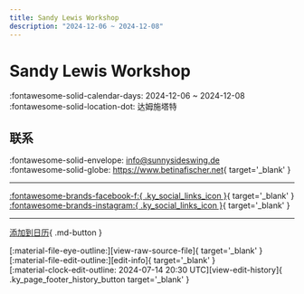 ```yaml
---
title: Sandy Lewis Workshop
description: "2024-12-06 ~ 2024-12-08"
---
```


# Sandy Lewis Workshop 

:fontawesome-solid-calendar-days: 2024-12-06 ~ 2024-12-08  
:fontawesome-solid-location-dot: 达姆施塔特  

## 联系

:fontawesome-solid-envelope: <info@sunnysideswing.de>  
:fontawesome-solid-globe: <https://www.betinafischer.net>{ target='_blank' }  

---

 [:fontawesome-brands-facebook-f:{ .ky_social_links_icon }](https://www.facebook.com/swingindarmstadt){ target='_blank' } [:fontawesome-brands-instagram:{ .ky_social_links_icon }](https://instagram.com/sunnysideswingstudio){ target='_blank' }

---

[添加到日历](https://swing.news/ics/zh-Hans/2024/de_DE/sandy-lewis-workshop-2024.ics){ .md-button }

<div class="ky_page_footer" markdown>
<div class="ky_page_footer_trailing" markdown="span">
[:material-file-eye-outline:][view-raw-source-file]{ target='_blank' }
[:material-file-edit-outline:][edit-info]{ target='_blank' }
</div>
<div class="ky_page_footer_leading" markdown="span">
[:material-clock-edit-outline: 2024-07-14 20:30 UTC][view-edit-history]{ .ky_page_footer_history_button target='_blank' }
</div>
</div>

[view-raw-source-file]: https://github.com/swingdance/events/blob/main/2024/de_DE/sandy-lewis-workshop-2024.json "查看原始源文件"
[edit-info]: https://github.com/swingdance/events/issues/new?assignees=&labels=update+event&projects=&template=03-update_entity.yml&title=%5B2024%2Fde_DE%5D%20Sandy%20Lewis%20Workshop&region=de_DE&year=2024&id=sandy-lewis-workshop-2024&name=Sandy%20Lewis%20Workshop&org_id= "编辑信息"

[view-edit-history]: https://github.com/swingdance/events/commits/main/2024/de_DE/sandy-lewis-workshop-2024.json "查看编辑历史"
